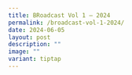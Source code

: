 ```yaml
---
title: BRoadcast Vol 1 – 2024
permalink: /broadcast-vol-1-2024/
date: 2024-06-05
layout: post
description: ""
image: ""
variant: tiptap
---
```

